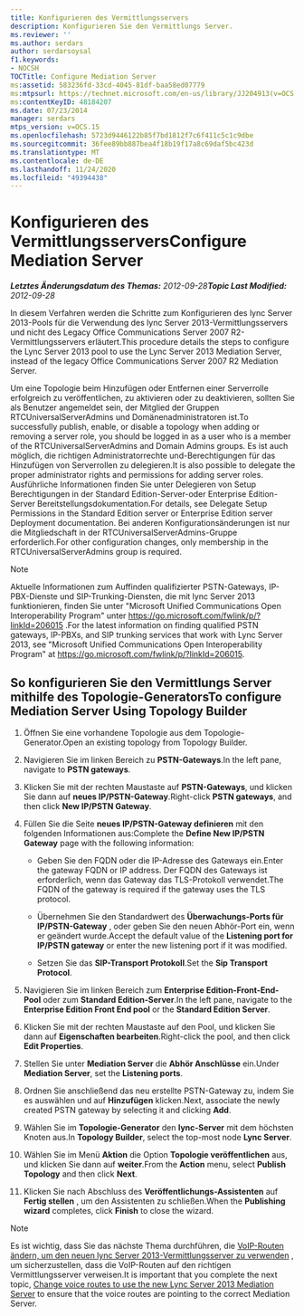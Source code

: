```yaml
---
title: Konfigurieren des Vermittlungsservers
description: Konfigurieren Sie den Vermittlungs Server.
ms.reviewer: ''
ms.author: serdars
author: serdarsoysal
f1.keywords:
- NOCSH
TOCTitle: Configure Mediation Server
ms:assetid: 583236fd-33cd-4045-81df-baa58ed07779
ms:mtpsurl: https://technet.microsoft.com/en-us/library/JJ204913(v=OCS.15)
ms:contentKeyID: 48184207
ms.date: 07/23/2014
manager: serdars
mtps_version: v=OCS.15
ms.openlocfilehash: 5723d9446122b85f7bd1812f7c6f411c5c1c9dbe
ms.sourcegitcommit: 36fee89bb887bea4f18b19f17a8c69daf5bc423d
ms.translationtype: MT
ms.contentlocale: de-DE
ms.lasthandoff: 11/24/2020
ms.locfileid: "49394438"
---
```

# <a name="configure-mediation-server"></a><span data-ttu-id="58e11-103">Konfigurieren des Vermittlungsservers</span><span class="sxs-lookup"><span data-stu-id="58e11-103">Configure Mediation Server</span></span>

<div data-xmlns="http://www.w3.org/1999/xhtml">

<div class="topic" data-xmlns="http://www.w3.org/1999/xhtml" data-msxsl="urn:schemas-microsoft-com:xslt" data-cs="https://msdn.microsoft.com/">

<div data-asp="https://msdn2.microsoft.com/asp">



</div>

<div id="mainSection">

<div id="mainBody"><span data-ttu-id="58e11-104">

<span> </span></span><span class="sxs-lookup"><span data-stu-id="58e11-104">

<span> </span></span></span>

<span data-ttu-id="58e11-105">_**Letztes Änderungsdatum des Themas:** 2012-09-28_</span><span class="sxs-lookup"><span data-stu-id="58e11-105">_**Topic Last Modified:** 2012-09-28_</span></span>

<span data-ttu-id="58e11-106">In diesem Verfahren werden die Schritte zum Konfigurieren des lync Server 2013-Pools für die Verwendung des lync Server 2013-Vermittlungsservers und nicht des Legacy Office Communications Server 2007 R2-Vermittlungsservers erläutert.</span><span class="sxs-lookup"><span data-stu-id="58e11-106">This procedure details the steps to configure the Lync Server 2013 pool to use the Lync Server 2013 Mediation Server, instead of the legacy Office Communications Server 2007 R2 Mediation Server.</span></span>

<span data-ttu-id="58e11-107">Um eine Topologie beim Hinzufügen oder Entfernen einer Serverrolle erfolgreich zu veröffentlichen, zu aktivieren oder zu deaktivieren, sollten Sie als Benutzer angemeldet sein, der Mitglied der Gruppen RTCUniversalServerAdmins und Domänenadministratoren ist.</span><span class="sxs-lookup"><span data-stu-id="58e11-107">To successfully publish, enable, or disable a topology when adding or removing a server role, you should be logged in as a user who is a member of the RTCUniversalServerAdmins and Domain Admins groups.</span></span> <span data-ttu-id="58e11-108">Es ist auch möglich, die richtigen Administratorrechte und-Berechtigungen für das Hinzufügen von Serverrollen zu delegieren.</span><span class="sxs-lookup"><span data-stu-id="58e11-108">It is also possible to delegate the proper administrator rights and permissions for adding server roles.</span></span> <span data-ttu-id="58e11-109">Ausführliche Informationen finden Sie unter Delegieren von Setup Berechtigungen in der Standard Edition-Server-oder Enterprise Edition-Server Bereitstellungsdokumentation.</span><span class="sxs-lookup"><span data-stu-id="58e11-109">For details, see Delegate Setup Permissions in the Standard Edition server or Enterprise Edition server Deployment documentation.</span></span> <span data-ttu-id="58e11-110">Bei anderen Konfigurationsänderungen ist nur die Mitgliedschaft in der RTCUniversalServerAdmins-Gruppe erforderlich.</span><span class="sxs-lookup"><span data-stu-id="58e11-110">For other configuration changes, only membership in the RTCUniversalServerAdmins group is required.</span></span>

<div>


> [!NOTE]  
> <span data-ttu-id="58e11-111">Aktuelle Informationen zum Auffinden qualifizierter PSTN-Gateways, IP-PBX-Dienste und SIP-Trunking-Diensten, die mit lync Server 2013 funktionieren, finden Sie unter "Microsoft Unified Communications Open Interoperability Program" unter <A href="https://go.microsoft.com/fwlink/p/?linkid=206015">https://go.microsoft.com/fwlink/p/?linkId=206015</A> .</span><span class="sxs-lookup"><span data-stu-id="58e11-111">For the latest information on finding qualified PSTN gateways, IP-PBXs, and SIP trunking services that work with Lync Server 2013, see "Microsoft Unified Communications Open Interoperability Program" at <A href="https://go.microsoft.com/fwlink/p/?linkid=206015">https://go.microsoft.com/fwlink/p/?linkId=206015</A>.</span></span>



</div>

<div>

## <a name="to-configure-mediation-server-using-topology-builder"></a><span data-ttu-id="58e11-112">So konfigurieren Sie den Vermittlungs Server mithilfe des Topologie-Generators</span><span class="sxs-lookup"><span data-stu-id="58e11-112">To configure Mediation Server Using Topology Builder</span></span>

1.  <span data-ttu-id="58e11-113">Öffnen Sie eine vorhandene Topologie aus dem Topologie-Generator.</span><span class="sxs-lookup"><span data-stu-id="58e11-113">Open an existing topology from Topology Builder.</span></span>

2.  <span data-ttu-id="58e11-114">Navigieren Sie im linken Bereich zu **PSTN-Gateways**.</span><span class="sxs-lookup"><span data-stu-id="58e11-114">In the left pane, navigate to **PSTN gateways**.</span></span>

3.  <span data-ttu-id="58e11-115">Klicken Sie mit der rechten Maustaste auf **PSTN-Gateways**, und klicken Sie dann auf **neues IP/PSTN-Gateway**.</span><span class="sxs-lookup"><span data-stu-id="58e11-115">Right-click **PSTN gateways**, and then click **New IP/PSTN Gateway**.</span></span>

4.  <span data-ttu-id="58e11-116">Füllen Sie die Seite **neues IP/PSTN-Gateway definieren** mit den folgenden Informationen aus:</span><span class="sxs-lookup"><span data-stu-id="58e11-116">Complete the **Define New IP/PSTN Gateway** page with the following information:</span></span>
    
      - <span data-ttu-id="58e11-117">Geben Sie den FQDN oder die IP-Adresse des Gateways ein.</span><span class="sxs-lookup"><span data-stu-id="58e11-117">Enter the gateway FQDN or IP address.</span></span> <span data-ttu-id="58e11-118">Der FQDN des Gateways ist erforderlich, wenn das Gateway das TLS-Protokoll verwendet.</span><span class="sxs-lookup"><span data-stu-id="58e11-118">The FQDN of the gateway is required if the gateway uses the TLS protocol.</span></span>
    
      - <span data-ttu-id="58e11-119">Übernehmen Sie den Standardwert des **Überwachungs-Ports für IP/PSTN-Gateway** , oder geben Sie den neuen Abhör-Port ein, wenn er geändert wurde.</span><span class="sxs-lookup"><span data-stu-id="58e11-119">Accept the default value of the **Listening port for IP/PSTN gateway** or enter the new listening port if it was modified.</span></span>
    
      - <span data-ttu-id="58e11-120">Setzen Sie das **SIP-Transport Protokoll**.</span><span class="sxs-lookup"><span data-stu-id="58e11-120">Set the **Sip Transport Protocol**.</span></span>

5.  <span data-ttu-id="58e11-121">Navigieren Sie im linken Bereich zum **Enterprise Edition-Front-End-Pool** oder zum **Standard Edition-Server**.</span><span class="sxs-lookup"><span data-stu-id="58e11-121">In the left pane, navigate to the **Enterprise Edition Front End pool** or the **Standard Edition Server**.</span></span>

6.  <span data-ttu-id="58e11-122">Klicken Sie mit der rechten Maustaste auf den Pool, und klicken Sie dann auf **Eigenschaften bearbeiten**.</span><span class="sxs-lookup"><span data-stu-id="58e11-122">Right-click the pool, and then click **Edit Properties**.</span></span>

7.  <span data-ttu-id="58e11-123">Stellen Sie unter **Mediation Server** die **Abhör Anschlüsse** ein.</span><span class="sxs-lookup"><span data-stu-id="58e11-123">Under **Mediation Server**, set the **Listening ports**.</span></span>

8.  <span data-ttu-id="58e11-124">Ordnen Sie anschließend das neu erstellte PSTN-Gateway zu, indem Sie es auswählen und auf **Hinzufügen** klicken.</span><span class="sxs-lookup"><span data-stu-id="58e11-124">Next, associate the newly created PSTN gateway by selecting it and clicking **Add**.</span></span>

9.  <span data-ttu-id="58e11-125">Wählen Sie im **Topologie-Generator** den **lync-Server** mit dem höchsten Knoten aus.</span><span class="sxs-lookup"><span data-stu-id="58e11-125">In **Topology Builder**, select the top-most node **Lync Server**.</span></span>

10. <span data-ttu-id="58e11-126">Wählen Sie im Menü **Aktion** die Option **Topologie veröffentlichen** aus, und klicken Sie dann auf **weiter**.</span><span class="sxs-lookup"><span data-stu-id="58e11-126">From the **Action** menu, select **Publish Topology** and then click **Next**.</span></span>

11. <span data-ttu-id="58e11-127">Klicken Sie nach Abschluss des **Veröffentlichungs-Assistenten** auf **Fertig stellen** , um den Assistenten zu schließen.</span><span class="sxs-lookup"><span data-stu-id="58e11-127">When the **Publishing wizard** completes, click **Finish** to close the wizard.</span></span>

<div>


> [!NOTE]  
> <span data-ttu-id="58e11-128">Es ist wichtig, dass Sie das nächste Thema durchführen, die <A href="change-voice-routes-to-use-the-new-lync-server-2013-mediation-server.md">VoIP-Routen ändern, um den neuen lync Server 2013-Vermittlungsserver zu verwenden</A> , um sicherzustellen, dass die VoIP-Routen auf den richtigen Vermittlungsserver verweisen.</span><span class="sxs-lookup"><span data-stu-id="58e11-128">It is important that you complete the next topic, <A href="change-voice-routes-to-use-the-new-lync-server-2013-mediation-server.md">Change voice routes to use the new Lync Server 2013 Mediation Server</A> to ensure that the voice routes are pointing to the correct Mediation Server.</span></span>



<span data-ttu-id="58e11-129"></div>

</div>

</div>

<span> </span>

</div>

</div>

</span><span class="sxs-lookup"><span data-stu-id="58e11-129"></div>

</div>

</div>

<span> </span>

</div>

</div>

</span></span></div>

